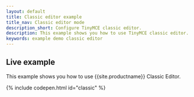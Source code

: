 ```yaml
---
layout: default
title: Classic editor example
title_nav: Classic editor mode
description_short: Configure TinyMCE classic editor.
description: This example shows you how to use TinyMCE classic editor.
keywords: example demo classic editor
---
```


## Live example

This example shows you how to use {{site.productname}} Classic Editor.

{% include codepen.html id="classic" %}
